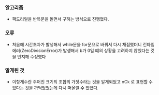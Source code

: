 ### 알고리즘
 - 팩도리얼을 반복문을 돌면서 구하는 방식으로 진행했다.

### 오류
 - 처음에 시간초과가 발생해서 while문을 for문으로 바꿔서 다시 채점했더니 런타임에러(ZeroDivisionError)가 발생해서 b가 0일 떄의 상황을 고려하지 않았다는 것을 인지해 수정했다

### 알게된 것
 - 이항계수란 주어진 크기의 조합의 가짓수라는 것을 알게되었고 nCk 로 표현할 수 있다는 것을 까먹었었는데 다시 떠올릴 수 있었다.
